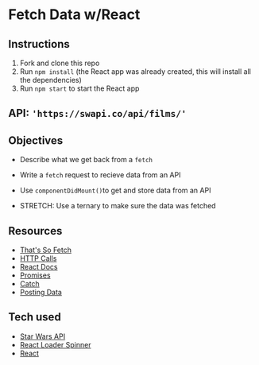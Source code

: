 # Fetch Data w/React

## Instructions
1. Fork and clone this repo
2. Run `npm install` (the React app was already created, this will install all the dependencies)
3. Run `npm start` to start the React app

## API: `'https://swapi.co/api/films/'`
## Objectives

* Describe what we get back from a `fetch`
* Write a `fetch` request to recieve data from an API
* Use `componentDidMount()`to get and store data from an API

* STRETCH: Use a ternary to make sure the data was fetched


## Resources

* [That's So Fetch](https://developer.mozilla.org/en-US/docs/Web/API/Fetch_API/Using_Fetch#Supplying_request_options)
* [HTTP Calls](https://learn-2.galvanize.com/cohorts/757/blocks/6/content_files/apis/fetch-data.md)
* [React Docs](https://reactjs.org/docs/react-component.html)
* [Promises](https://pouchdb.com/2015/05/18/we-have-a-problem-with-promises.html)
* [Catch](https://github.com/gSchool/describe-arrays-linked-lists/blob/master/drills/version-1/rubric.md)
* [Posting Data](https://learn-2.galvanize.com/cohorts/757/blocks/6/content_files/apis/post-data.md)

## Tech used
* [Star Wars API](https://swapi.co/)
* [React Loader Spinner](https://www.npmjs.com/package/react-loader-spinner)
* [React](https://reactjs.org/)